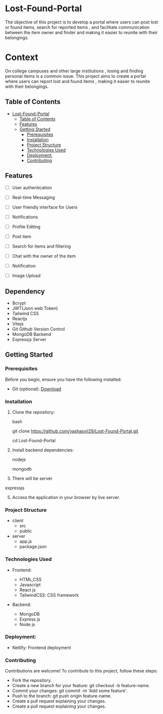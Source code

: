 # Lost-Found-Portal
The objective of this project is to develop a portal where users can post lost or found items, search for reported items , and facilitate communication between the item owner and finder
 and making it easier to reunite with their belongings.

 # Context
 On college campuses and other large institutions , losing and finding personal items is a common issue. This project aims to create a portal where users can report lost and found items , making it easier to reunite with their belongings.



## Table of Contents

- [Lost-Found-Portal](#Lost-Found-Portal)
  - [Table of Contents](#table-of-contents)
  - [Features](#features)
  - [Getting Started](#getting-started)
    - [Prerequisites](#prerequisites)
    - [Installation](#installation)
    - [Project Structure](#project-structure)
    - [Technologies Used](#technologies-used)
    - [Deployment:](#deployment)
    - [Contributing](#contributing)

## Features

- [ ] User authentication
- [ ] Real-time Messaging
- [ ] User friendly interface for Users
- [ ] Notifications
- [ ] Profile Editing
- [ ] Post item 
- [ ] Search for items and filtering
- [ ] Chat with the owner of the item
- [ ] Notification
- [ ] Image Upload


## Dependency

* Bcrypt
* JWT(Json web Token)
* Tailwind CSS
* Reactjs
* Vitejs
* Git Github Version Control
* MongoDB Backend
* Expressjs Server

## Getting Started

### Prerequisites

Before you begin, ensure you have the following installed:


- Git (optional): [Download](https://git-scm.com/downloads)

### Installation

1. Clone the repository:

   bash
   
   git clone https://github.com/yashasvii29/Lost-Found-Portal.git
   
   cd Lost-Found-Portal
   

3. Install backend dependencies:
 
   nodejs
   
   mongodb


5. There will be server

  expressjs
   
5. Access the application in your browser by live server.

### Project Structure


- client
  - src
  - public
- server
  - app.js
  - package.json

    
### Technologies Used

- Frontend:
  - HTML,CSS
  - Javascript
  - React js
  - TailwindCSS: CSS framework
  
- Backend:
  - MongoDB
  - Express js
  - Node js

### Deployment:
- Netlify: Frontend deployment

### Contributing
Contributions are welcome! To contribute to this project, follow these steps:

-  Fork the repository.
- Create a new branch for your feature: git checkout -b feature-name.
- Commit your changes: git commit -m 'Add some feature'.
- Push to the branch: git push origin feature-name.
-  Create a pull request explaining your changes.
-  Create a pull request explaining your changes.